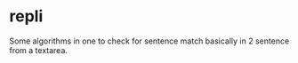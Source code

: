 # repli
Some algorithms in one to check for sentence match basically in 2 sentence from a textarea.
